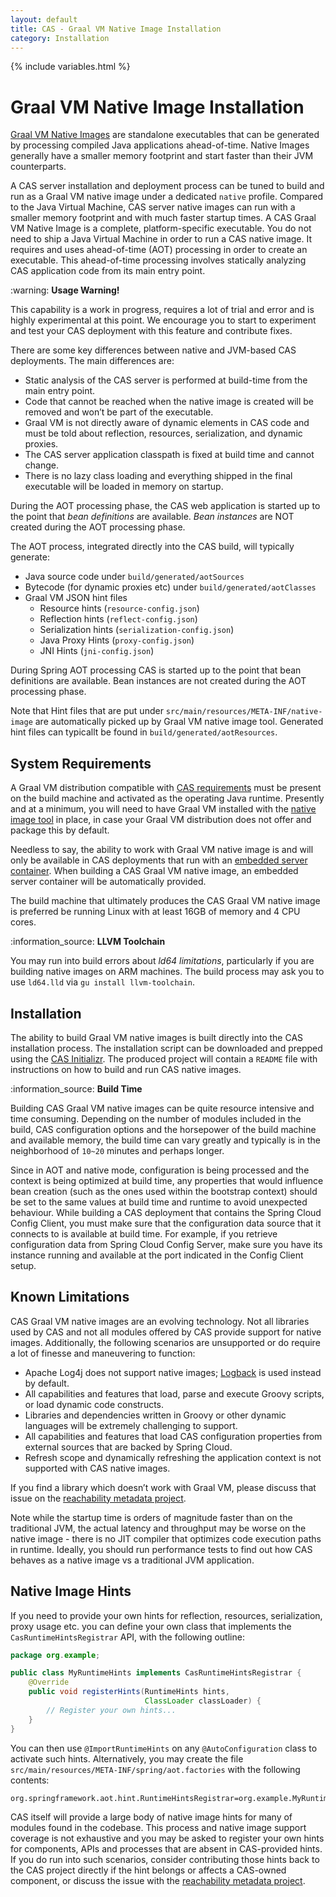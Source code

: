 ```yaml
---
layout: default
title: CAS - Graal VM Native Image Installation
category: Installation
---
```

{% include variables.html %}

# Graal VM Native Image Installation

[Graal VM Native Images](https://www.graalvm.org/native-image/) are standalone executables that can be generated by 
processing compiled Java applications ahead-of-time. Native Images generally have a smaller memory footprint and start faster than their JVM counterparts.

A CAS server installation and deployment process can be tuned to build and run as a Graal VM native image under a dedicated `native` profile. 
Compared to the Java Virtual Machine, CAS server native images can run with a smaller memory footprint and with much faster startup times. 
A CAS Graal VM Native Image is a complete, platform-specific executable. You do not need to ship a Java Virtual Machine in order to 
run a CAS native image. It requires and uses ahead-of-time (AOT) processing in order to 
create an executable. This ahead-of-time processing involves statically analyzing CAS application code from its main entry point.

<div class="alert alert-warning">:warning: <strong>Usage Warning!</strong><p>
This capability is a work in progress, requires a lot of trial and error and is highly experimental at this point. We encourage you to start 
to experiment and test your CAS deployment with this feature and contribute fixes.</p></div>

There are some key differences between native and JVM-based CAS deployments. The main differences are:

- Static analysis of the CAS server is performed at build-time from the main entry point.
- Code that cannot be reached when the native image is created will be removed and won’t be part of the executable.
- Graal VM is not directly aware of dynamic elements in CAS code and must be told about reflection, resources, serialization, and dynamic proxies.
- The CAS server application classpath is fixed at build time and cannot change.
- There is no lazy class loading and everything shipped in the final executable will be loaded in memory on startup.

During the AOT processing phase, the CAS web application is started up to the point that *bean definitions* 
are available. *Bean instances* are NOT created during the AOT processing phase. 

The AOT process, integrated directly into the CAS build, will typically generate:

- Java source code under `build/generated/aotSources`
- Bytecode (for dynamic proxies etc) under `build/generated/aotClasses`
- Graal VM JSON hint files
  - Resource hints (`resource-config.json`)
  - Reflection hints (`reflect-config.json`)
  - Serialization hints (`serialization-config.json`)
  - Java Proxy Hints (`proxy-config.json`)
  - JNI Hints (`jni-config.json`)

During Spring AOT processing CAS is started up to the point that bean definitions are available. 
Bean instances are not created during the AOT processing phase.

Note that Hint files that are put under `src/main/resources/META-INF/native-image` are automatically picked up by Graal VM native image tool.
Generated hint files can typicallt be found in `build/generated/aotResources`.

## System Requirements

A Graal VM distribution compatible with [CAS requirements](../planning/Installation-Requirements.html) must be present on the build machine
and activated as the operating Java runtime. Presently and at a minimum, you will need to have Graal VM installed with 
the [native image tool](https://www.graalvm.org/latest/reference-manual/native-image/) in place, in case your Graal VM
distribution does not offer and package this by default.
     
Needless to say, the ability to work with Graal VM native image is and will only be available in CAS deployments
that run with an [embedded server container](../installation/Configuring-Servlet-Container-Embedded.html).
When building a CAS Graal VM native image, an embedded server container will be automatically provided.
 
The build machine that ultimately produces the CAS Graal VM native image is preferred be running Linux 
with at least 16GB of memory and 4 CPU cores.

<div class="alert alert-info">:information_source: <strong>LLVM Toolchain</strong><p>
You may run into build errors about <i>ld64 limitations</i>, particularly if you are building native images on ARM machines.
The build process may ask you to use <code>ld64.lld</code> via <code>gu install llvm-toolchain</code>.
</p></div>

## Installation

The ability to build Graal VM native images is built directly into the CAS installation process. The installation script
can be downloaded and prepped using the [CAS Initializr](../installation/WAR-Overlay-Initializr.html). The produced project will
contain a `README` file with instructions on how to build and run CAS native images.

<div class="alert alert-info">:information_source: <strong>Build Time</strong><p>
Building CAS Graal VM native images can be quite resource intensive and time consuming. Depending on the number of modules
included in the build, CAS configuration options and the horsepower of the build machine and available memory, the build time can vary greatly
and typically is in the neighborhood of <code>10~20</code> minutes and perhaps longer.</p></div>

Since in AOT and native mode, configuration is being processed and the context is being optimized at build time,
any properties that would influence bean creation (such as the ones used within the bootstrap context) should be set
to the same values at build time and runtime to avoid unexpected behaviour. While building a CAS deployment that contains 
the Spring Cloud Config Client, you must make sure that the configuration data source that it connects to is available at build time. 
For example, if you retrieve configuration data from Spring Cloud Config Server, make sure you have its 
instance running and available at the port indicated in the Config Client setup.

## Known Limitations

CAS Graal VM native images are an evolving technology. Not all libraries used by CAS and not all modules offered by CAS
provide support for native images. Additionally, the following scenarios are unsupported or do require a lot of finesse
and maneuvering to function:
   
- Apache Log4j does not support native images; [Logback](../logging/Logging-Logback.html) is used instead by default.      
- All capabilities and features that load, parse and execute Groovy scripts, or load dynamic code constructs.
- Libraries and dependencies written in Groovy or other dynamic languages will be extremely challenging to support.
- All capabilities and features that load CAS configuration properties from external sources that are backed by Spring Cloud.
- Refresh scope and dynamically refreshing the application context is not supported with CAS native images.

If you find a library which doesn’t work with Graal VM, please discuss that issue
on the [reachability metadata project](https://github.com/oracle/graalvm-reachability-metadata).

Note while the startup time is orders of magnitude faster than on the traditional JVM, 
the actual latency and throughput may be worse on the native image - there is no JIT compiler that optimizes 
code execution paths in runtime. Ideally, you should run performance tests to find out how CAS behaves 
as a native image vs a traditional JVM application.
  
## Native Image Hints

If you need to provide your own hints for reflection, resources, serialization, proxy usage etc. 
you can define your own class that implements the `CasRuntimeHintsRegistrar` API, with the following outline:

```java
package org.example;

public class MyRuntimeHints implements CasRuntimeHintsRegistrar {
    @Override
    public void registerHints(RuntimeHints hints, 
                              ClassLoader classLoader) {
        // Register your own hints...
    }
}
```

You can then use `@ImportRuntimeHints` on any `@AutoConfiguration` class to activate such hints. Alternatively,
you may create the file `src/main/resources/META-INF/spring/aot.factories` with the following contents:

```properties
org.springframework.aot.hint.RuntimeHintsRegistrar=org.example.MyRuntimeHints
```

CAS itself will provide a large body of native image hints for many of modules found in the codebase. This process and native image
support coverage is not exhaustive and you may be asked to register your own hints for components, APIs and processes
that are absent in CAS-provided hints. If you do run into such scenarios, consider contributing those hints
back to the CAS project directly if the hint belongs or affects a CAS-owned component, or discuss the issue with the
[reachability metadata project](https://github.com/oracle/graalvm-reachability-metadata).
